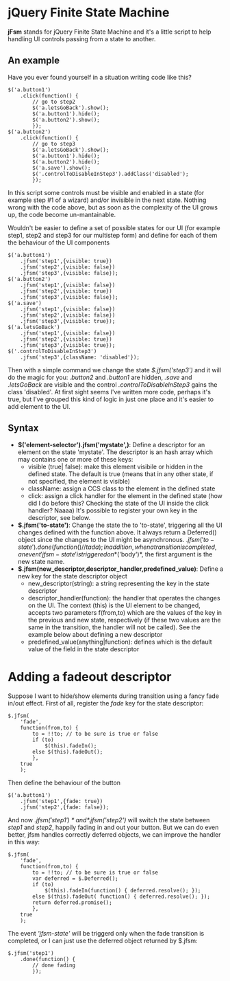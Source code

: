 jQuery Finite State Machine
===========================

**jFsm** stands for jQuery Finite State Machine and it's a little script to help handling UI controls passing from a state to another.

## An example
Have you ever found yourself in a situation writing code like this?

	$('a.button1')
		.click(function() {
			// go to step2
			$('a.letsGoBack').show();
			$('a.button1').hide();
			$('a.button2').show();
			}); 	
	$('a.button2')
		.click(function() {
			// go to step3
			$('a.letsGoBack').show();
			$('a.button1').hide();
			$('a.button2').hide();
			$('a.save').show();
			$('.controlToDisableInStep3').addClass('disabled');
			});

In this script some controls must be visible and enabled in a state (for example step #1 of a wizard) and/or invisible in the next state.
Nothing wrong with the code above, but as soon as the complexity of the UI grows up, the code become un-mantainable.

Wouldn't be easier to define a set of possible states for our UI (for example step1, step2 and step3 for our multistep form) and define for each of them the behaviour of the UI components

	$('a.button1')
		.jfsm('step1',{visible: true})
		.jfsm('step2',{visible: false})
		.jfsm('step3',{visible: false});
	$('a.button2')
		.jfsm('step1',{visible: false})
		.jfsm('step2',{visible: true})
		.jfsm('step3',{visible: false}); 		
	$('a.save')
		.jfsm('step1',{visible: false})
		.jfsm('step2',{visible: false})
		.jfsm('step3',{visible: true});
	$('a.letsGoBack')
		.jfsm('step1',{visible: false})
		.jfsm('step2',{visible: true})
		.jfsm('step3',{visible: true});
	$('.controlToDisableInStep3')
		.jfsm('step3',{className: 'disabled'});

Then with a simple command we change the state *$.jfsm('step3')* and it will do the magic for you: *.button2* and *.button1* are hidden, *.save* and *.letsGoBack* are visible and the control *.controlToDisableInStep3* gains the class 'disabled'.
At first sight seems I've written more code, perhaps it's true, but I've grouped this kind of logic in just one place and it's easier to add element to the UI.

## Syntax
- **$('element-selector').jfsm('mystate',<state-descriptor>)**: Define a descriptor for an element on the state 'mystate'. The descriptor is an hash array which may contains one or more of these keys:
	* visible (true| false): make this element visibile or hidden in the defined state. The default is true (means that in any other state, if not specified, the element is visible)
	* className: assign a CCS class to the element in the defined state
	* click: assign a click handler for the element in the defined state (how did I do before this? Checking the state of the UI inside the click handler? Naaaa)
It's possible to register your own key in the descriptor, see below.
- **$.jfsm('to-state')**: Change the state the to 'to-state', triggering all the UI changes defined with the function above.
It always return a Deferred() object since the changes to the UI might be asynchronous.
	$.jfsm('to-state')
		.done(function() {
			// ta da
			});
In addition, when a transition is completed, an event 'jfsm-state' is triggered on *$('body')*, the first argument is the new state name.
- **$.jfsm(new_descriptor,descriptor_handler,predefined_value)**: Define a new key for the state descriptor object
	* new_descriptor(string): a string representing the key in the state descriptor
	* descriptor_handler(function): the handler that operates the changes on the UI. The context (this) is the UI element to be changed, accepts two parameters f(from,to) which are the values of the key in the previous and new state, respectively (if these two values are the same in the transition, the handler will not be called).
	See the example below about defining a new descriptor
	* predefined_value(anything|function): defines which is the default value of the field in the state descriptor

# Adding a fadeout descriptor

Suppose I want to hide/show elements during transition using a fancy fade in/out effect.
First of all, register the *fade* key for the state descriptor:

	$.jfsm(
		'fade',
		function(from,to) {
			to = !!to; // to be sure is true or false
			if (to) 
				$(this).fadeIn();
			else $(this).fadeOut(); 
			},
		true
		); 

Then define the behaviour of the button

	$('a.button1')
		.jfsm('step1',{fade: true})
		.jfsm('step2',{fade: false});

And now *$.jfsm('step1')* and *$.jfsm('step2')* will switch the state between *step1* and *step2*, happily fading in and out your button.
But we can do even better, jfsm handles correctly deferred objects, we can improve the handler in this way:

	$.jfsm(
		'fade',
		function(from,to) {
			to = !!to; // to be sure is true or false
			var deferred = $.Deferred();
			if (to) 
				$(this).fadeIn(function() { deferred.resolve(); });
			else $(this).fadeOut( function() { deferred.resolve(); }); 
			return deferred.promise();
			},
		true
		); 	

The event *'jfsm-state'* will be triggerd only when the fade transition is completed, or I can just use the deferred object returned by $.jfsm:

	$.jfsm('step1')
		.done(function() {
			// done fading
			});

